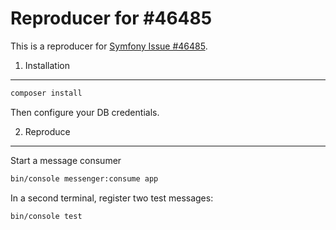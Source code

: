 Reproducer for #46485
=====================

This is a reproducer for [Symfony Issue #46485](https://github.com/symfony/symfony/issues/46485).

1. Installation
---------------

```bash
composer install
```

Then configure your DB credentials.


2. Reproduce
------------

Start a message consumer

```bash
bin/console messenger:consume app
```

In a second terminal, register two test messages:

```bash
bin/console test
```
